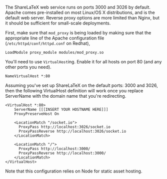 The ShareLaTeX web service runs on ports 3000 and 3026 by default.  Apache comes pre-installed on most Linux/OS X distributions, and is the default web server.  Reverse proxy options are more limited than Nginx, but it should be sufficient for small-scale deployments.

First, make sure that `mod_proxy` is being loaded by making sure that the appropriate line of the Apache configuration file (`/etc/httpd/conf/httpd.conf` on Redhat), 

```
LoadModule proxy_module modules/mod_proxy.so
```

You'll need to use `VirtualHost`ing.  Enable it for all hosts on port 80 (and any other ports you need).

```
NameVirtualHost *:80
```

Assuming you've set up ShareLaTeX on the default ports: 3000 and 3026, then the following VirtualHost definition will work once you replace ServerName with the domain name that you're redirecting.

```
<VirtualHost *:80>
    ServerName [[[INSERT YOUR HOSTNAME HERE]]]
    ProxyPreserveHost On

    <LocationMatch "/socket.io">
      ProxyPass http://localhost:3026/socket.io
      ProxyPassReverse http://localhost:3026/socket.io
    </LocationMatch>

    <LocationMatch "/">
      ProxyPass http://localhost:3000/
      ProxyPassReverse http://localhost:3000/
    </LocationMatch>
</VirtualHost>
```

Note that this configuration relies on Node for static asset hosting.